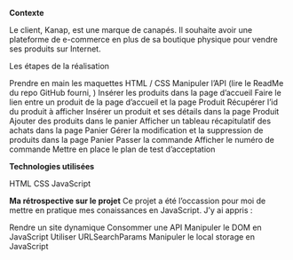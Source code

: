 <strong>Contexte</strong>

Le client, Kanap, est une marque de canapés. Il souhaite avoir une plateforme de e-commerce en plus de sa boutique physique pour vendre ses produits sur Internet.

<string>Les étapes de la réalisation</string>

Prendre en main les maquettes HTML / CSS
Manipuler l’API (lire le ReadMe du repo GitHub fourni, )
Insérer les produits dans la page d’accueil
Faire le lien entre un produit de la page d’accueil et la page Produit
Récupérer l’id du produit à afficher
Insérer un produit et ses détails dans la page Produit
Ajouter des produits dans le panier
Afficher un tableau récapitulatif des achats dans la page Panier
Gérer la modification et la suppression de produits dans la page Panier
Passer la commande
Afficher le numéro de commande
Mettre en place le plan de test d’acceptation

<strong>Technologies utilisées</strong>

HTML
CSS
JavaScript

<strong> Ma rétrospective sur le projet</strong>
Ce projet a été l’occassion pour moi de mettre en pratique mes conaissances en JavaScript. J’y ai appris :

Rendre un site dynamique
Consommer une API
Manipuler le DOM en JavaScript
Utiliser URLSearchParams
Manipuler le local storage en JavaScript


